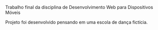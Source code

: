 Trabalho final da disciplina de Desenvolvimento Web para Dispositivos Móveis

Projeto foi desenvolvido pensando em uma escola de dança fictícia.
